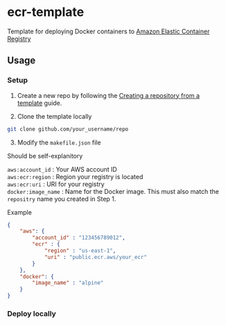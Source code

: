 # ecr-template
Template for deploying Docker containers to [Amazon Elastic Container 
Registry](https://aws.amazon.com/ecr)

## Usage

### Setup

1. Create a new repo by following the [Creating a repository from a 
   template](https://docs.github.com/en/repositories/creating-and-managing-repositories/creating-a-repository-from-a-template) 
   guide.

2. Clone the template locally

```bash
git clone github.com/your_username/repo
```

3. Modify the `makefile.json` file

Should be self-explanitory

`aws:account_id`    : Your AWS account ID<br>
`aws:ecr:region`    : Region your registry is located<br>
`aws:ecr:uri`       : URI for your registry<br>
`docker:image_name` : Name for the Docker image. This must also match the 
`repositry` name you created in Step 1.<br>

Example

```json
{
    "aws": {
        "account_id" : "123456789012",
        "ecr" : {
            "region" : "us-east-1",
            "uri" : "public.ecr.aws/your_ecr"
        }
    },
    "docker": {
        "image_name" : "alpine"
    }
}

```

### Deploy locally
